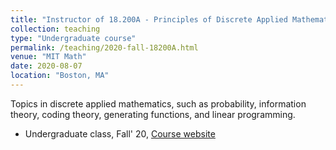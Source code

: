 ```yaml
---
title: "Instructor of 18.200A - Principles of Discrete Applied Mathematics"
collection: teaching
type: "Undergraduate course"
permalink: /teaching/2020-fall-18200A.html
venue: "MIT Math"
date: 2020-08-07
location: "Boston, MA"
---
```


Topics in discrete applied mathematics, such as probability, information theory, coding theory, generating functions, and linear programming.

* Undergraduate class, Fall' 20, [Course website](https://canvas.mit.edu/courses/3694)
